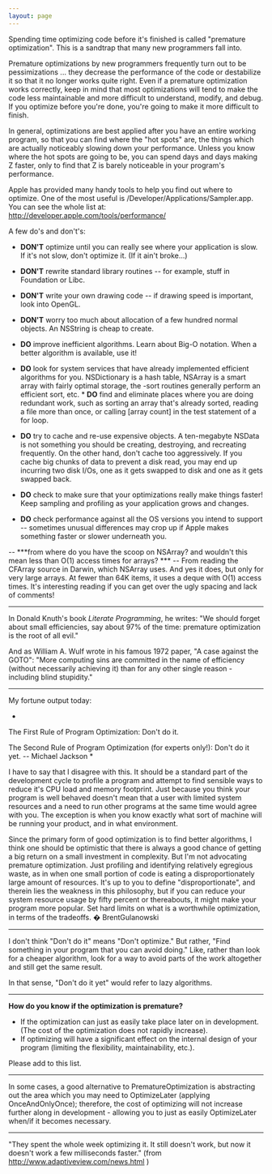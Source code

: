 ```yaml
---
layout: page
---
```


Spending time optimizing code before it's finished is called "premature optimization". This is a sandtrap that many new programmers fall into.

Premature optimizations by new programmers frequently turn out to be pessimizations ... they decrease the performance of the code or destabilize it so that it no longer works quite right. Even if a premature optimization works correctly, keep in mind that most optimizations will tend to make the code less maintainable and more difficult to understand, modify, and debug. If you optimize before you're done, you're going to make it more difficult to finish.

In general, optimizations are best applied after you have an entire working program, so that you can find where the "hot spots" are, the things which are actually noticeably slowing down your performance. Unless you know where the hot spots are going to be, you can spend days and days making Z faster, only to find that Z is barely noticeable in your program's performance. 

Apple has provided many handy tools to help you find out where to optimize. One of the most useful is /Developer/Applications/Sampler.app. You can see the whole list at:
  http://developer.apple.com/tools/performance/

A few do's and don't's: 


* **DON'T** optimize until you can really see where your application is slow. If it's not slow, don't optimize it. (If it ain't broke...)
* **DON'T** rewrite standard library routines -- for example, stuff in Foundation or Libc. 
* **DON'T** write your own drawing code -- if drawing speed is important, look into OpenGL.
* **DON'T** worry too much about allocation of a few hundred normal objects. An NSString is cheap to create.



* **DO** improve inefficient algorithms. Learn about Big-O notation. When a better algorithm is available, use it!
* **DO** look for system services that have already implemented efficient algorithms for you. NSDictionary is a hash table, NSArray is a smart array with fairly optimal storage, the -sort routines generally perform an efficient sort, etc. * **DO** find and eliminate places where you are doing redundant work, such as sorting an array that's already sorted, reading a file more than once, or calling [array count] in the test statement of a for loop.
* **DO** try to cache and re-use expensive objects. A ten-megabyte NSData is not something you should be creating, destroying, and recreating frequently.  On the other hand, don't cache too aggressively.  If you cache big chunks of data to prevent a disk read, you may end up incurring two disk I/Os, one as it gets swapped to disk and one as it gets swapped back.
* **DO** check to make sure that your optimizations really make things faster! Keep sampling and profiling as your application grows and changes.
* **DO** check performance against all the OS versions you intend to support -- sometimes unusual differences may crop up if Apple makes something faster or slower underneath you.


-- ***from where do you have the scoop on NSArray? and wouldn't this mean less than O(1) access times for arrays? *** -- From reading the CFArray source in Darwin, which NSArray uses. And yes it does, but only for very large arrays. At fewer than 64K items, it uses a deque with O(1) access times. It's interesting reading if you can get over the ugly spacing and lack of comments!

----

In Donald Knuth's book  *Literate Programming*, he writes:
  "We should forget about small efficiencies, say about 97% of the time: premature optimization is the root of all evil."

And as William A. Wulf wrote in his famous 1972 paper, "A case against the GOTO":
  "More computing sins are committed in the name of efficiency (without necessarily achieving it) than for any other single reason - including blind stupidity."

----

My fortune output today:

*
The First Rule of Program Optimization:
        Don't do it.

The Second Rule of Program Optimization (for experts only!):
        Don't do it yet.
                -- Michael Jackson
*

I have to say that I disagree with this. It should be a standard part of the development cycle to profile a program and attempt to find sensible ways to reduce it's CPU load and memory footprint. Just because you think your program is well behaved doesn't mean that a user with limited system resources and a need to run other programs at the same time would agree with you. The exception is when you know exactly what sort of machine will be running your product, and in what environment.

Since the primary form of good optimization is to find better algorithms, I think one should be optimistic that there is always a good chance of getting a big return on a small investment in complexity. But I'm not advocating premature optimization. Just profiling and identifying relatively egregious waste, as in when one small portion of code is eating a disproportionately large amount of resources. It's up to you to define "disproportionate", and therein lies the weakness in this philosophy, but if you can reduce your system resource usage by fifty percent or thereabouts, it might make your program more popular. Set hard limits on what is a worthwhile optimization, in terms of the tradeoffs. � BrentGulanowski

----

I don't think "Don't do it" means "Don't optimize." But rather, "Find something in your program that you can avoid doing." Like, rather than look for a cheaper algorithm, look for a way to avoid parts of the work altogether and still get the same result.

In that sense, "Don't do it yet" would refer to lazy algorithms.

----

**How do you know if the optimization is premature?**


* If the optimization can just as easily take place later on in development. (The cost of the optimization does not rapidly increase).
* If optimizing will have a significant effect on the internal design of your program (limiting the flexibility, maintainability, etc.).


Please add to this list.

----

In some cases, a good alternative to PrematureOptimization is abstracting out the area which you may need to OptimizeLater (applying OnceAndOnlyOnce); therefore, the cost of optimizing will not increase further along in development - allowing you to just as easily OptimizeLater when/if it becomes necessary.

----

"They spent the whole week optimizing it. It still doesn't work, but now it doesn't work a few milliseconds faster." (from http://www.adaptiveview.com/news.html )
